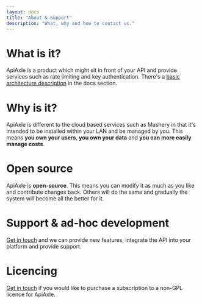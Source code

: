 ```yaml
---
layout: docs
title: "About & Support"
description: "What, why and how to contact us."
---
```


# What is it?

ApiAxle is a product which might sit in front of your API and provide
services such as rate limiting and key authentication. There's a
[basic architecture description](http://apiaxle.com/docs/architecture) in the
docs section.

# Why is it?

ApiAxle is different to the cloud based services such as Mashery in
that it's intended to be installed within your LAN and be managed by
you. This means **you own your users**, **you own your data** and
**you can more easily manage costs**.

# Open source

ApiAxle is **open-source**. This means you can modify it as much as
you like and contribute changes back. Others will do the same and
gradually the system will become all the better for it.

# Support & ad-hoc development

[Get in touch](mailto:phil@shellarchive.co.uk) and we can provide new
features, integrate the API into your platform and provide support.

# Licencing

[Get in touch](mailto:phil@shellarchive.co.uk) if you would like to
purchase a subscription to a non-GPL licence for ApiAxle.
